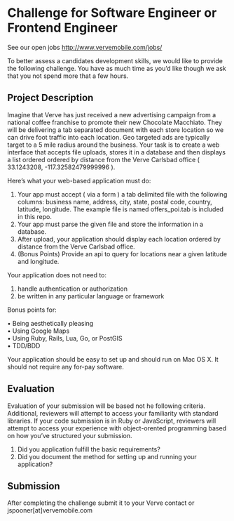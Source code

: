 # Challenge for Software Engineer or Frontend Engineer

See our open jobs http://www.vervemobile.com/jobs/

To better assess a candidates development skills, we would like to provide the following challenge.  You have as much time as you’d like though we ask that you not spend more that a few hours.

## Project Description

Imagine that Verve has just received a new advertising campaign from a national coffee franchise to promote their new Chocolate Macchiato.  They will be delivering a tab separated document with each store location so we can drive foot traffic into each location.  Geo targeted ads are typically target to a 5 mile radius around the business.  Your task is to create a web interface that accepts file uploads, stores it in a database and then displays a list ordered ordered by distance from the Verve Carlsbad office ( 33.1243208, -117.32582479999996 ).

Here’s what your web-based application must do:

1. Your app must accept ( via a form ) a tab delimited file with the following columns: business name, address, city, state, postal code, country, latitude, longitude.  The example file is named offers_poi.tab is included in this repo.
2. Your app must parse the given file and store the information in a database.
3. After upload, your application should display each location ordered by distance from the Verve Carlsbad office.
4. (Bonus Points) Provide an api to query for locations near a given latitude and longitude.

Your application does not need to:

1. handle authentication or authorization
2. be written in any particular language or framework

Bonus points for:

• Being aesthetically pleasing  
• Using Google Maps  
• Using Ruby, Rails, Lua, Go, or PostGIS  
• TDD/BDD  

Your application should be easy to set up and should run on Mac OS X.  It should not require any for-pay software.

## Evaluation

Evaluation of your submission will be based not he following criteria.  Additional, reviewers will attempt to access your familiarity with standard libraries.  If your code submission is in Ruby or JavaScript, reviewers will attempt to access your experience with object-orented programming based on how you’ve structured your submission.

1. Did you application fulfill the basic requirements?
2. Did you document the method for setting up and running your application?


## Submission

After completing the challenge submit it to your Verve contact or jspooner[at]vervemobile.com
